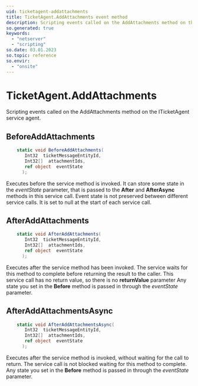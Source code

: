```yaml
---
uid: ticketagent-addattachments
title: TicketAgent.AddAttachments event method
description: Scripting events called on the AddAttachments method on the TicketAgent service agent.
so.generated: true
keywords:
  - "netserver"
  - "scripting"
so.date: 03.01.2023
so.topic: reference
so.envir:
  - "onsite"
---
```

# TicketAgent.AddAttachments

Scripting events called on the <see cref='M:SuperOffice.CRM.Services.ITicketAgent.AddAttachments'>AddAttachments</see> method on the <see cref='ITicketAgent'>ITicketAgent</see>  service agent.

## BeforeAddAttachments
```cs
    static void BeforeAddAttachments(
       Int32  ticketMessageEntityId,
       Int32[]  attachmentIds,
       ref object  eventState
      );
```
Executes before the service method is invoked.
It can store some state in the *eventState* parameter, that is passed to the **After** and **AfterAsync** methods in this service call.
Event state is not preserved between different service calls. It is set to null at the start of each service call.
## AfterAddAttachments
```cs
    static void AfterAddAttachments(
       Int32  ticketMessageEntityId,
       Int32[]  attachmentIds,
       ref object  eventState
      );
```
Executes after the service method has been invoked. The service waits for this method to complete before returning the result to the caller.
This service call has no return value, so there is no **returnValue** parameter
Any state you set in the **Before** method is passed in through the *eventState* parameter.
## AfterAddAttachmentsAsync
```cs
    static void AfterAddAttachmentsAsync(
       Int32  ticketMessageEntityId,
       Int32[]  attachmentIds,
       ref object  eventState
      );
```
Executes after the service method is invoked, without waiting for the call to return.
The service call is not blocked waiting for this method to complete.
Any state you set in the **Before** method is passed in through the *eventState* parameter.

